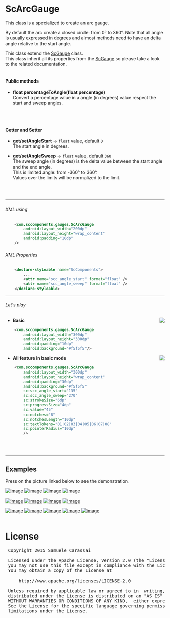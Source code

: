 # ScArcGauge
This class is a specialized to create an arc gauge.

By default the arc create a closed circle: from 0° to 360°.
Note that all angle is usually expressed in degrees and almost methods need to have an delta angle relative to the start angle.

This class extend the [ScGauge](../sc-gauge/ScGauge.md) class.<br />
This class inherit all its properties from the [ScGauge](../sc-feature/ScGauge.md) so please take a look to the related documentation.
<br />
<br />

#### Public methods

- **float percentageToAngle(float percentage)**<br />
Convert a percentage value in a angle (in degrees) value respect the start and sweep angles.
<br />
<br />

#### Getter and Setter

- **get/setAngleStart**  -> `float` value, default `0`<br />
The start angle in degrees.

- **get/setAngleSweep**  -> `float` value, default `360`<br />
The sweep angle (in degrees) is the delta value between the start angle and the end angle.<br />
This is limited angle: from -360° to 360°.<br />
Values over the limits will be normalized to the limit.
<br />
<br />

---
###### XML using

```xml
    <com.sccomponents.gauges.ScArcGauge
        android:layout_width="200dp"
        android:layout_height="wrap_content"
        android:padding="10dp"
    />
```


###### XML Properties
```xml
    <declare-styleable name="ScComponents">
        ...
        <attr name="scc_angle_start" format="float" />
        <attr name="scc_angle_sweep" format="float" />
    </declare-styleable>
```


---
###### Let's play

<img src="https://github.com/Paroca72/sc-gauges/blob/master/raw/sc-arcgauge/1.jpg" align="right" />

- **Basic**
```xml
    <com.sccomponents.gauges.ScArcGauge
        android:layout_width="300dp"
        android:layout_height="300dp"
        android:padding="10dp"
        android:background="#f5f5f5"/>
```

<img src="https://github.com/Paroca72/sc-gauges/blob/master/raw/sc-arcgauge/2.jpg" align="right" />

- **All feature in basic mode**
```xml
    <com.sccomponents.gauges.ScArcGauge
        android:layout_width="300dp"
        android:layout_height="wrap_content"
        android:padding="30dp"
        android:background="#f5f5f5"
        sc:scc_angle_start="135"
        sc:scc_angle_sweep="270"
        sc:strokeSize="6dp"
        sc:progressSize="4dp"
        sc:value="45"
        sc:notches="8"
        sc:notchesLength="10dp"
        sc:textTokens="01|02|03|04|05|06|07|08"
        sc:pointerRadius="10dp"
        />
```
<br />
<br />

---
## Examples

Press on the picture linked below to see the demonstration.

[![image](https://github.com/Paroca72/sc-gauges/blob/master/raw/sc-arcgauge/f-01.jpg)](flat.md)
[![image](https://github.com/Paroca72/sc-gauges/blob/master/raw/sc-arcgauge/f-02.jpg)](flat.md)
[![image](https://github.com/Paroca72/sc-gauges/blob/master/raw/sc-arcgauge/f-03.jpg)](flat.md)
[![image](https://github.com/Paroca72/sc-gauges/blob/master/raw/sc-arcgauge/f-04.jpg)](flat.md)

[![image](https://github.com/Paroca72/sc-gauges/blob/master/raw/sc-arcgauge/i-01.jpg)](indicator.md)
[![image](https://github.com/Paroca72/sc-gauges/blob/master/raw/sc-arcgauge/i-02.jpg)](indicator.md)
[![image](https://github.com/Paroca72/sc-gauges/blob/master/raw/sc-arcgauge/i-03.jpg)](indicator.md)
[![image](https://github.com/Paroca72/sc-gauges/blob/master/raw/sc-arcgauge/i-04.jpg)](indicator.md)

[![image](https://github.com/Paroca72/sc-gauges/blob/master/raw/sc-arcgauge/n-01.jpg)](notches.md)
[![image](https://github.com/Paroca72/sc-gauges/blob/master/raw/sc-arcgauge/n-02single.jpg)](notches.md)
[![image](https://github.com/Paroca72/sc-gauges/blob/master/raw/sc-arcgauge/n-03.jpg)](notches.md)
[![image](https://github.com/Paroca72/sc-gauges/blob/master/raw/sc-arcgauge/n-04.jpg)](notches.md)
[![image](https://github.com/Paroca72/sc-gauges/blob/master/raw/sc-arcgauge/n-05.jpg)](notches.md)
<br />
<br />

# License
<pre>
 Copyright 2015 Samuele Carassai

 Licensed under the Apache License, Version 2.0 (the "License");
 you may not use this file except in compliance with the License.
 You may obtain a copy of the License at

     http://www.apache.org/licenses/LICENSE-2.0

 Unless required by applicable law or agreed to in  writing, software
 distributed under the License is distributed on an "AS IS" BASIS,
 WITHOUT WARRANTIES OR CONDITIONS OF ANY KIND,  either express or implied.
 See the License for the specific language governing permissions and
 limitations under the License.
</pre>